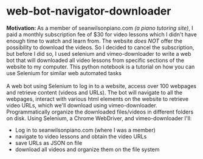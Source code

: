 # web-bot-navigator-downloader
<b>Motivation: </b>As a member of seanwilsonpiano.com _(a piano tutoring site)_, I paid a monthly subscription fee of $30 for video lessons which I didn't have enough time to watch and learn from. The website _does NOT_ offer the possibility to download the videos. So I decided to cancel the subscription, but before I did so, I used selenium and vimeo-downloader to write a web bot that will downloaded all video lessons from specific sections of the website to my computer. This python notebook is a tutorial on how you can use Selenium for similar web automated tasks<br><br>
A web bot using Selenium to log in to a website, access over 100 webpages and retrieve content (videos and URLs). The bot will navigate to all the webpages, interact with various html elements on the website to retrieve video URLs, which we'll download using vimeo-downloader. Programmatically organize the downloaded files/videos in different folders on disk.
Using Selenium, a Chrome WebDriver, and vimeo-downloader I'll:
- Log in to seanwilsonpiano.com (where I was a member)
- navigate to video lessons and obtain the video URLs
- save URLs as JSON on file
- download all videos and organize them on the file system
